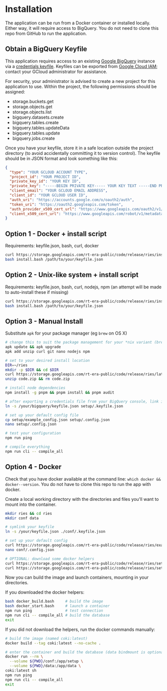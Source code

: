 # Installation

The application can be run from a Docker container or installed locally. Either way, it will require access to BigQuery. You do not need to clone this repo from GitHub to run the application.

## Obtain a BigQuery Keyfile

This application requires access to an existing [Google BigQuery][google_bigquery] instance via a [credentials keyfile][google_keyfile]. Keyfiles can be exported from [Google Cloud IAM][google_iam]; contact your GCloud administrator for assistance.

For security, your administrator is advised to create a new project for this application to use. Within the project, the following permissions should be assigned:

* storage.buckets.get
* storage.objects.get
* storage.objects.list
* bigquery.datasets.create
* bigquery.tables.create
* bigquery.tables.updateData
* bigquery.tables.update
* bigquery.jobs.create

Once you have your keyfile, store it in a safe location outside the project directory (to avoid accidentally committing it to version control). The keyfile should be in JSON format and look something like this:

```json
{
  "type": "YOUR GCLOUD ACCOUNT TYPE",
  "project_id": "YOUR PROJECT ID",
  "private_key_id": "YOUR KEY ID",
  "private_key": "-----BEGIN PRIVATE KEY----- YOUR KEY TEXT -----END PRIVATE KEY-----\n",
  "client_email": "YOUR GCLOUD EMAIL ADDRESS",
  "client_id": "YOUR GCLOUD USER ID",
  "auth_uri": "https://accounts.google.com/o/oauth2/auth",
  "token_uri": "https://oauth2.googleapis.com/token",
  "auth_provider_x509_cert_url": "https://www.googleapis.com/oauth2/v1/certs",
  "client_x509_cert_url": "https://www.googleapis.com/robot/v1/metadata/x509/YOUR CERTIFICATE ADDRESS"
}
```

## Option 1 - Docker + install script

Requirements: keyfile.json, bash, curl, docker

```bash
curl https://storage.googleapis.com/rt-era-public/code/release/ries/install_docker.bash -o install.bash
bash install.bash /path/to/your/keyfile.json
```

## Option 2 - Unix-like system + install script

Requirements: keyfile.json, bash, curl, nodejs, npm (an attempt will be made to auto-install these if missing)

```bash
curl https://storage.googleapis.com/rt-era-public/code/release/ries/install_nix.bash -o install.bash
bash install.bash /path/to/your/keyfile.json
```

## Option 3 - Manual Install

Substitute `apk` for your package manager (eg `brew` on OS X)

```bash
# change this to suit the package management for your *nix variant (brew, rpm, apt, etc)
apk update && apk upgrade
apk add unzip curl git nano nodejs npm

# set to your desired install location
DIR=~/ries
mkdir -p $DIR && cd $DIR
curl https://storage.googleapis.com/rt-era-public/code/release/ries/latest.zip -o code.zip
unzip code.zip && rm code.zip

# install node dependencies
npm install -g pnpm && pnpm install && pnpm audit

# after exporting a credentials file from your BigQuery console, link it in
ln -s /your/bigquery/keyfile.json setup/.keyfile.json

# set up your default config file
cp setup/example_config.json setup/.config.json
nano setup/.config.json

# test your configuration
npm run ping

# compile everything
npm run cli -- compile_all
```

## Option 4 - Docker

Check that you have docker available at the command line: `which docker && docker--version`. You do not have to clone this repo to run the app with docker.

Create a local working directory with the directories and files you'll want to mount into the container.

```bash
mkdir ries && cd ries
mkdir conf data

# symlink your keyfile
ln -s /your/keyfile.json ./conf/.keyfile.json

# set up your default config
curl https://storage.googleapis.com/rt-era-public/code/release/ries/example_config.json -o conf/.config.json
nano conf/.config.json

# OPTIONAL: download some docker helpers
curl https://storage.googleapis.com/rt-era-public/code/release/ries/setup/docker_build.bash
curl https://storage.googleapis.com/rt-era-public/code/release/ries/setup/docker_start.bash
```

Now you can build the image and launch containers, mounting in your directories.

If you downloaded the docker helpers:

```bash
bash docker_build.bash     # build the image
bash docker_start.bash     # launch a container
npm run ping               # test connection
npm run cli -- compile_all # build the database
exit
```

If you did not download the helpers, run the docker commands manually:

```bash
# build the image (named coki:latest)
docker build --tag coki:latest --no-cache .

# enter the container and build the database (data bindmount is optional)
docker run --rm \
  --volume ${PWD}/conf:/app/setup \
  --volume ${PWD}/data:/app/data \
coki:latest sh
npm run ping
npm run cli -- compile_all
exit
```

[google_bigquery]: <https://cloud.google.com/bigquery>
[google_iam]: <https://cloud.google.com/iam>
[google_keyfile]: <https://cloud.google.com/bigquery/docs/authentication/service-account-file>
